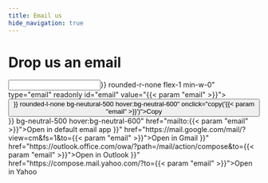 ```yaml
---
title: Email us
hide_navigation: true
---
```


<div class="my-10">

<div class="text-center">
<h1>Drop us an email</h1>
</div>

<div class="mx-auto flex flex-col max-w-sm gap-4">
<div class="flex">
<input class="{{< param "style.inputText" >}} rounded-r-none flex-1 min-w-0" type="email" readonly id="email" value="{{< param "email" >}}">
<button class="{{< param "style.button" >}} rounded-l-none bg-neutural-500 hover:bg-neutral-600" onclick="copy('{{< param "email" >}}')">Copy</button>
</div>
<a class="{{< param "style.button" >}} bg-neutral-500 hover:bg-neutral-600" href="mailto:{{< param "email" >}}">Open in default email app</a>
<a class="{{< param "style.button" >}}" href="https://mail.google.com/mail/?view=cm&fs=1&to={{< param "email" >}}">Open in Gmail</a>
<a class="{{< param "style.button" >}}" href="https://outlook.office.com/owa/?path=/mail/action/compose&to={{< param "email" >}}">Open in Outlook</a>
<a class="{{< param "style.button" >}}" href="https://compose.mail.yahoo.com/?to={{< param "email" >}}">Open in Yahoo</a>
</div>

</div>
